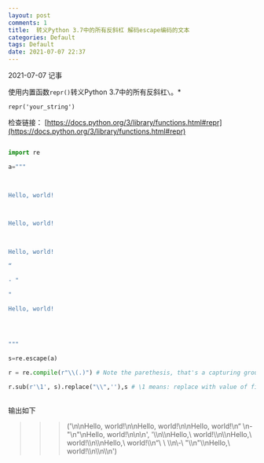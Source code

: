 ```yaml
---
layout: post
comments: 1
title:  转义Python 3.7中的所有反斜杠 解码escape编码的文本
categories: Default
tags: Default
date: 2021-07-07 22:37
---
```


 2021-07-07 记事



使用内置函数`repr()`转义Python 3.7中的所有反斜杠`\`。*

`repr('your_string')`

检查链接： [https://docs.python.org/3/library/functions.html#repr](https://docs.python.org/3/library/functions.html#repr)



```python

import re

a="""

  

Hello, world!

  

Hello, world!

  

Hello, world!

“

- "

"

Hello, world!

  
  

"""

s=re.escape(a)

r = re.compile(r"\\(.)") # Note the parethesis, that's a capturing group

r.sub(r'\1', s).replace("\\",''),s # \1 means: replace with value of first capturing group
 

```
输出如下
>>> ('\n\nHello, world!\n\nHello, world!\n\nHello, world!\n“ \n- "\n"\nHello, world!\n\n\n', '\\\n\\\nHello,\\ world!\\\n\\\nHello,\\ world!\\\n\\\nHello,\\ world!\\\n“\\ \\ \\\n\\-\\ "\\\n"\\\nHello,\\ world!\\\n\\\n\\\n')


